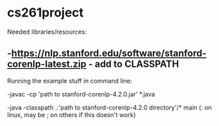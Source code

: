 # cs261project
Needed libraries/resources:

-https://nlp.stanford.edu/software/stanford-corenlp-latest.zip - add to CLASSPATH
-

Running the example stuff in command line:

-javac -cp 'path to stanford-corenlp-4.2.0.jar' *.java

-java -classpath .:'path to stanford-corenlp-4.2.0 directory'/* main (: on linux, may be ; on others if this doesn't work)

